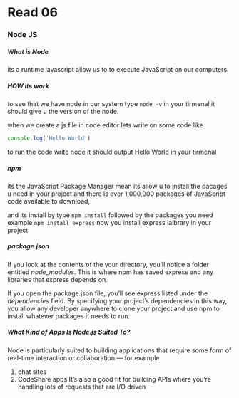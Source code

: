 # Read 06

### Node JS

##### What is Node

its a runtime javascript allow us to to execute JavaScript on our computers.

##### HOW its work
to see that we have node in our system type `node -v` in your tirmenal it should give u the version of the node.

when we create a js file in code editor lets write on some code like 
```javascript
console.log('Hello World')
```
to run the code write node <name of the file> it should output Hello World in your tirmenal 

##### npm

its the JavaScript Package Manager mean its allow u to install the pacages u need in your project and there is over 1,000,000 packages of JavaScript code available to download,

and its install by type `npm install` followed by the packages you need example `npm install express` now you install express laibrary in your project

##### package.json
If you look at the contents of the your directory, you’ll notice a folder entitled *node_modules*. This is where npm has saved express and any libraries that express depends on.

If you open the package.json file, you’ll see express listed under the *dependencies* field. By specifying your project’s dependencies in this way, you allow any developer anywhere to clone your project and use npm to install whatever packages it needs to run.

##### What Kind of Apps Is Node.js Suited To?

Node is particularly suited to building applications that require some form of real-time interaction or collaboration — for example
1. chat sites
2. CodeShare apps
It’s also a good fit for building APIs where you’re handling lots of requests that are I/O driven 